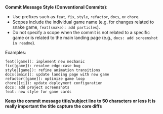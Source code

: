 **Commit Message Style (Conventional Commits)**:

- Use prefixes such as `feat`, `fix`, `style`, `refactor`, `docs`, or `chore`.
- Scopes include the individual game name (e.g. for changes related to snake game, `feat(snake): add particles`).
- Do not specify a scope when the commit is not related to a specific game or is related to the main landing page (e.g., `docs: add screenshot in readme`).


Examples:

```
feat([game]): implement new mechanic
fix([game]): resolve edge-case bug
style([game]): refine animation transitions
docs([main]): update landing page with new game
refactor([game]): optimize game loop
chore([ci]): update deployment configuration
docs: add project screenshots
feat: new style for game cards
```

**Keep the commit message title/subject line to 50 characters or less**
**It is really important the title capture the core diffs**